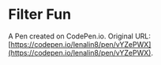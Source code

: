 # Filter Fun

A Pen created on CodePen.io. Original URL: [https://codepen.io/lenalin8/pen/vYZePWX](https://codepen.io/lenalin8/pen/vYZePWX).


